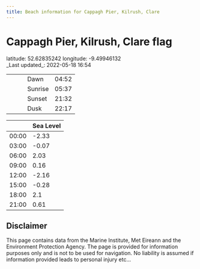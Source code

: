 ```yaml
---
title: Beach information for Cappagh Pier, Kilrush, Clare
---
```

# Cappagh Pier, Kilrush, Clare <span class="material-icons blue-flag">flag</span>

<div class="location-info">latitude: 52.62835242 longitude: -9.49946132</div>
<div class="met-eireann-warnings"></div>
_Last updated_: 2022-05-18 16:54

|   |   |   |   |   |
|---|---|---|---|---|
|   |   |   | Dawn  | 04:52 |
|   |   |   | Sunrise  | 05:37 |
|   |   |   | Sunset  | 21:32 |
|   |   |   | Dusk  | 22:17 |

<div></div>

|   | Sea Level  |
|---|---|
| 00:00 | -2.33 |
| 03:00 | -0.07 |
| 06:00 | 2.03 |
| 09:00 | 0.16 |
| 12:00 | -2.16 |
| 15:00 | -0.28 |
| 18:00 | 2.1 |
| 21:00 | 0.61 |

## Disclaimer

This page contains data from the Marine Institute,
Met Eireann and the Environment Protection Agency. The page is provided for
information purposes only and is not to be used for navigation. No liability
is assumed if information provided leads to personal injury etc...